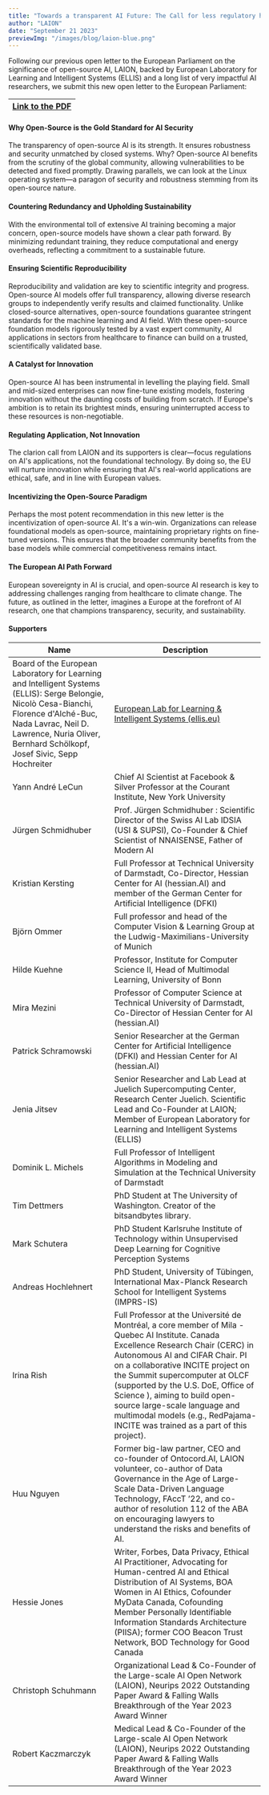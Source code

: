 ```yaml
---
title: "Towards a transparent AI Future: The Call for less regulatory hurdles on Open-Source AI in Europe"
author: "LAION"
date: "September 21 2023"
previewImg: "/images/blog/laion-blue.png"
---
```


Following our previous open letter to the European Parliament on the significance of open-source AI, LAION, backed by European Laboratory for Learning and Intelligent Systems (ELLIS) and a long list of very impactful AI researchers, we submit this new open letter to the European Parliament:

| [Link to the PDF](/documents/transparent-ai.pdf) |
|----------|

#### Why Open-Source is the Gold Standard for AI Security

The transparency of open-source AI is its strength. It ensures robustness and security unmatched by closed systems. Why? Open-source AI benefits from the scrutiny of the global community, allowing vulnerabilities to be detected and fixed promptly. Drawing parallels, we can look at the Linux operating system—a paragon of security and robustness stemming from its open-source nature.

#### Countering Redundancy and Upholding Sustainability

With the environmental toll of extensive AI training becoming a major concern, open-source models have shown a clear path forward. By minimizing redundant training, they reduce computational and energy overheads, reflecting a commitment to a sustainable future.

#### Ensuring Scientific Reproducibility

Reproducibility and validation are key to scientific integrity and progress. Open-source AI models offer full transparency, allowing diverse research groups to independently verify results and claimed functionality. Unlike closed-source alternatives, open-source foundations guarantee stringent standards for the machine learning and AI field. With these open-source foundation models rigorously tested by a vast expert community, AI applications in sectors from healthcare to finance can build on a trusted, scientifically validated base.

#### A Catalyst for Innovation

Open-source AI has been instrumental in levelling the playing field. Small and mid-sized enterprises can now fine-tune existing models, fostering innovation without the daunting costs of building from scratch. If Europe's ambition is to retain its brightest minds, ensuring uninterrupted access to these resources is non-negotiable.

#### Regulating Application, Not Innovation

The clarion call from LAION and its supporters is clear—focus regulations on AI's applications, not the foundational technology. By doing so, the EU will nurture innovation while ensuring that AI's real-world applications are ethical, safe, and in line with European values.

#### Incentivizing the Open-Source Paradigm

Perhaps the most potent recommendation in this new letter is the incentivization of open-source AI. It's a win-win. Organizations can release foundational models as open-source, maintaining proprietary rights on fine-tuned versions. This ensures that the broader community benefits from the base models while commercial competitiveness remains intact.

#### The European AI Path Forward

European sovereignty in AI is crucial, and open-source AI research is key to addressing challenges ranging from healthcare to climate change. The future, as outlined in the letter, imagines a Europe at the forefront of AI research, one that champions transparency, security, and sustainability.

#### Supporters

| Name | Description |
|----------|----------|
| Board of the European Laboratory for Learning and Intelligent Systems (ELLIS): Serge Belongie, Nicolò Cesa-Bianchi, Florence d'Alché-Buc, Nada Lavrac, Neil D. Lawrence, Nuria Oliver, Bernhard Schölkopf, Josef Sivic, Sepp Hochreiter| [European Lab for Learning & Intelligent Systems (ellis.eu)](https://ellis.eu/board)   |
| Yann André LeCun | Chief AI Scientist at Facebook & Silver Professor at the Courant Institute, New York University |
| Jürgen Schmidhuber | Prof. Jürgen Schmidhuber : Scientific Director of the Swiss AI Lab IDSIA (USI & SUPSI), Co-Founder & Chief Scientist of NNAISENSE, Father of Modern AI |
| Kristian Kersting | Full Professor at Technical University of Darmstadt, Co-Director, Hessian Center for AI (hessian.AI) and member of the German Center for Artificial Intelligence (DFKI)   |
| Björn Ommer   | Full professor and head of the Computer Vision & Learning Group at the Ludwig-Maximilians-University of Munich   |
| Hilde Kuehne   | Professor, Institute for Computer Science II, Head of Multimodal Learning, University of Bonn   |
| Mira Mezini   | Professor of Computer Science at Technical University of Darmstadt, Co-Director of Hessian Center for AI (hessian.AI)   |
| Patrick Schramowski   | Senior Researcher at the German Center for Artificial Intelligence (DFKI) and Hessian Center for AI (hessian.AI)   |
| Jenia Jitsev   | Senior Researcher and Lab Lead at Juelich Supercomputing Center, Research Center Juelich. Scientific Lead and Co-Founder at LAION; Member of European Laboratory for Learning and Intelligent Systems (ELLIS)   |
| Dominik L. Michels   | Full Professor of Intelligent Algorithms in Modeling and Simulation at the Technical University of Darmstadt   |
| Tim Dettmers   | PhD Student at The University of Washington. Creator of the bitsandbytes library.   |
| Mark Schutera   | PhD Student Karlsruhe Institute of Technology within Unsupervised Deep Learning for Cognitive Perception Systems   |
| Andreas Hochlehnert   | PhD Student, University of Tübingen, International Max-Planck Research School for Intelligent Systems (IMPRS-IS)   |
| Irina Rish | Full Professor at the Université de Montréal, a core member of Mila - Quebec AI Institute. Canada Excellence Research Chair (CERC) in Autonomous AI and CIFAR Chair. PI on a collaborative INCITE project on the Summit supercomputer at OLCF (supported by the U.S. DoE, Office of Science ), aiming to build open-source large-scale language and multimodal models (e.g., RedPajama-INCITE was trained as a part of this project). |
| Huu Nguyen | Former big-law partner, CEO and co-founder of Ontocord.AI, LAION volunteer, co-author of Data Governance in the Age of Large-Scale Data-Driven Language Technology, FAccT ’22, and co-author of resolution 112 of the ABA on encouraging lawyers to understand the risks and benefits of AI. |
| Hessie Jones | Writer, Forbes, Data Privacy, Ethical AI Practitioner, Advocating for Human-centred AI and Ethical Distribution of AI Systems, BOA Women in AI Ethics, Cofounder MyData Canada, Cofounding Member Personally Identifiable Information Standards Architecture (PIISA); former COO Beacon Trust Network, BOD Technology for Good Canada  |
| Christoph Schuhmann    | Organizational Lead & Co-Founder of the Large-scale AI Open Network (LAION), Neurips 2022 Outstanding Paper Award & Falling Walls Breakthrough of the Year 2023 Award Winner   |
| Robert Kaczmarczyk   | Medical Lead & Co-Founder of the Large-scale AI Open Network (LAION), Neurips 2022 Outstanding Paper Award & Falling Walls Breakthrough of the Year 2023 Award Winner   |
